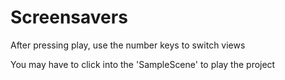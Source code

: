 # Screensavers

After pressing play, use the number keys to switch views

You may have to click into the 'SampleScene' to play the project

